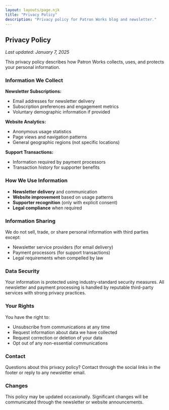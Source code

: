 ```yaml
---
layout: layouts/page.njk
title: "Privacy Policy"
description: "Privacy policy for Patron Works blog and newsletter."
---
```


## Privacy Policy

*Last updated: January 7, 2025*

This privacy policy describes how Patron Works collects, uses, and protects your personal information.

### Information We Collect

**Newsletter Subscriptions:**
- Email addresses for newsletter delivery
- Subscription preferences and engagement metrics
- Voluntary demographic information if provided

**Website Analytics:**
- Anonymous usage statistics
- Page views and navigation patterns
- General geographic regions (not specific locations)

**Support Transactions:**
- Information required by payment processors
- Transaction history for supporter benefits

### How We Use Information

- **Newsletter delivery** and communication
- **Website improvement** based on usage patterns
- **Supporter recognition** (only with explicit consent)
- **Legal compliance** when required

### Information Sharing

We do not sell, trade, or share personal information with third parties except:
- Newsletter service providers (for email delivery)
- Payment processors (for support transactions)
- Legal requirements when compelled by law

### Data Security

Your information is protected using industry-standard security measures. All newsletter and payment processing is handled by reputable third-party services with strong privacy practices.

### Your Rights

You have the right to:
- Unsubscribe from communications at any time
- Request information about data we have collected
- Request correction or deletion of your data
- Opt out of any non-essential communications

### Contact

Questions about this privacy policy? Contact through the social links in the footer or reply to any newsletter email.

### Changes

This policy may be updated occasionally. Significant changes will be communicated through the newsletter or website announcements. 